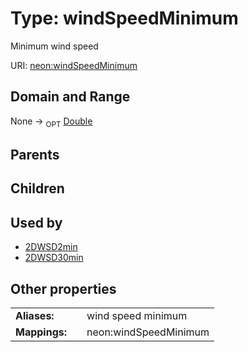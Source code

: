 
# Type: windSpeedMinimum


Minimum wind speed

URI: [neon:windSpeedMinimum](https://data.neonscience.org/windSpeedMinimum)


## Domain and Range

None ->  <sub>OPT</sub> [Double](types/Double.md)

## Parents


## Children


## Used by

 * [2DWSD2min](2DWSD2min.md)
 * [2DWSD30min](2DWSD30min.md)

## Other properties

|  |  |  |
| --- | --- | --- |
| **Aliases:** | | wind speed minimum |
| **Mappings:** | | neon:windSpeedMinimum |

